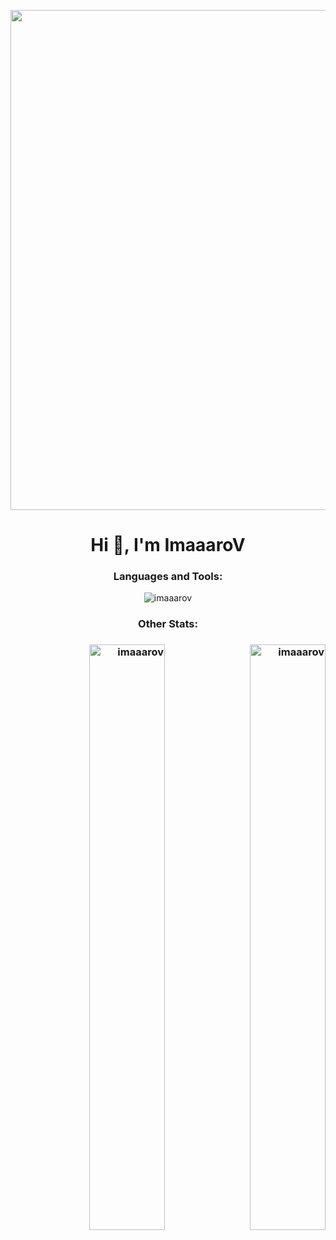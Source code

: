 <p align="center"><img align="center" width="800px" src="https://imaaarov.ir/public/images/BitesizedWeeklyAffenpinscher-mobile(1).gif"></p>
<h1 align="center">Hi 👋, I'm ImaaaroV</h1>

<h3 align="center">Languages and Tools:</h3>

<p align="center"><img align="center" src="https://github-readme-stats.vercel.app/api/top-langs?username=imaaarov&show_icons=true&locale=en&layout=compact&theme=transparent" alt="imaaarov" /></p>
<h3 align="center"> Other Stats: <h3>


<p align="right"><img align="center"width="49%" src="https://streak-stats.demolab.com?user=imaaarov&theme=horizon&stroke=0300DD&border=white&ring=0520DD&fire=DD2727&currStreakNum=1300DD&sideNums=0500DD&sideLabels=DD2727&currStreakLabel=DD2727&dates=DD7676&background=DDDDDD00" alt="imaaarov" /><img width="49%" align="left" src="https://github-readme-stats.vercel.app/api?username=imaaarov&show_icons=true&locale=en&theme=transparent" alt="imaaarov" /></p>
